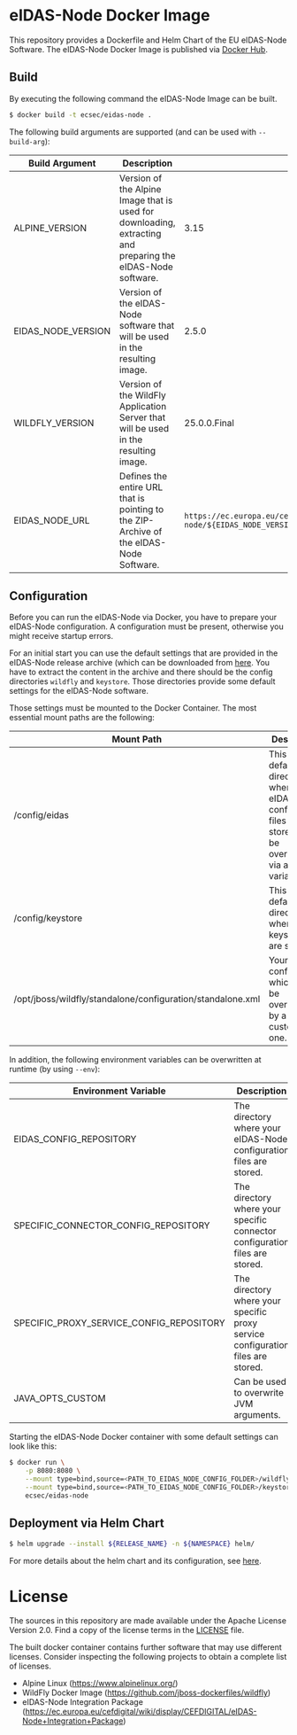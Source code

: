 # eIDAS-Node Docker Image

This repository provides a Dockerfile and Helm Chart of the EU eIDAS-Node Software. The eIDAS-Node Docker Image is published via [Docker Hub](https://hub.docker.com/r/ecsec/eidas-node).

## Build

By executing the following command the eIDAS-Node Image can be built.

```bash
$ docker build -t ecsec/eidas-node .
```

The following build arguments are supported (and can be used with `--build-arg`):

| Build Argument | Description | Default |
| -------------- | ----------- | ------- |
| ALPINE_VERSION | Version of the Alpine Image that is used for downloading, extracting and preparing the eIDAS-Node software. | 3.15 |
| EIDAS_NODE_VERSION | Version of the eIDAS-Node software that will be used in the resulting image. | 2.5.0 |
| WILDFLY_VERSION | Version of the WildFly Application Server that will be used in the resulting image. | 25.0.0.Final |
| EIDAS_NODE_URL | Defines the entire URL that is pointing to the ZIP-Archive of the eIDAS-Node Software. | `https://ec.europa.eu/cefdigital/artifact/repository/eid/eu/eIDAS-node/${EIDAS_NODE_VERSION}/eIDAS-node-${EIDAS_NODE_VERSION}.zip` |

## Configuration

Before you can run the eIDAS-Node via Docker, you have to prepare your eIDAS-Node configuration. A configuration must be present, otherwise you might receive startup errors.

For an initial start you can use the default settings that are provided in the eIDAS-Node release archive (which can be downloaded from [here](https://ec.europa.eu/cefdigital/wiki/display/CEFDIGITAL/All+releases). You have to extract the content in the archive and there should be the config directories `wildfly` and `keystore`. Those directories provide some default settings for the eIDAS-Node software.

Those settings must be mounted to the Docker Container. The most essential mount paths are the following:

| Mount Path | Description |
| ---------- | ----------- |
| /config/eidas | This is the default directory where your eIDAS-Node configuration files are stored (Can be overwritten via an env variable). |
| /config/keystore | This is the default directory where your keystores are stored. |
| /opt/jboss/wildfly/standalone/configuration/standalone.xml | Your WildFly configuration which can be overwritten by a customized one. |

In addition, the following environment variables can be overwritten at runtime (by using `--env`):

| Environment Variable | Description | Default |
| -------------------- | ----------- | ------- |
| EIDAS_CONFIG_REPOSITORY | The directory where your eIDAS-Node configuration files are stored. | /config/eidas |
| SPECIFIC_CONNECTOR_CONFIG_REPOSITORY | The directory where your specific connector configuration files are stored. | /config/eidas |
| SPECIFIC_PROXY_SERVICE_CONFIG_REPOSITORY | The directory where your specific proxy service configuration files are stored. | /config/eidas/specificProxyService |
| JAVA_OPTS_CUSTOM | Can be used to overwrite JVM arguments. | `-Xmx512m` |


Starting the eIDAS-Node Docker container with some default settings can look like this:

```bash
$ docker run \
    -p 8080:8080 \
    --mount type=bind,source=<PATH_TO_EIDAS_NODE_CONFIG_FOLDER>/wildfly,target=/config/eidas \
    --mount type=bind,source=<PATH_TO_EIDAS_NODE_CONFIG_FOLDER>/keystore,target=/config/keystore \
    ecsec/eidas-node
```

## Deployment via Helm Chart

```bash
$ helm upgrade --install ${RELEASE_NAME} -n ${NAMESPACE} helm/
```

For more details about the helm chart and its configuration, see [here](./helm/README.md).


# License

The sources in this repository are made available under the Apache License Version 2.0.
Find a copy of the license terms in the [LICENSE](./LICENSE) file.

The built docker container contains further software that may use different licenses.
Consider inspecting the following projects to obtain a complete list of licenses.
- Alpine Linux (https://www.alpinelinux.org/)
- WildFly Docker Image (https://github.com/jboss-dockerfiles/wildfly)
- eIDAS-Node Integration Package (https://ec.europa.eu/cefdigital/wiki/display/CEFDIGITAL/eIDAS-Node+Integration+Package)
